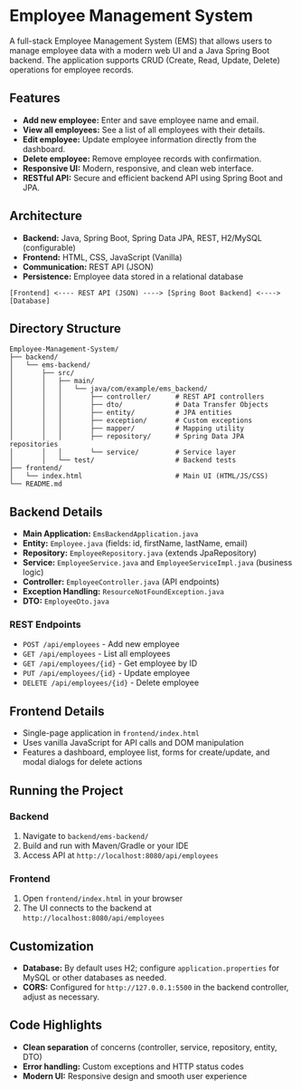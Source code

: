 # Employee Management System

A full-stack Employee Management System (EMS) that allows users to manage employee data with a modern web UI and a Java Spring Boot backend. The application supports CRUD (Create, Read, Update, Delete) operations for employee records.

## Features

- **Add new employee:** Enter and save employee name and email.
- **View all employees:** See a list of all employees with their details.
- **Edit employee:** Update employee information directly from the dashboard.
- **Delete employee:** Remove employee records with confirmation.
- **Responsive UI:** Modern, responsive, and clean web interface.
- **RESTful API:** Secure and efficient backend API using Spring Boot and JPA.

## Architecture

- **Backend:** Java, Spring Boot, Spring Data JPA, REST, H2/MySQL (configurable)
- **Frontend:** HTML, CSS, JavaScript (Vanilla)
- **Communication:** REST API (JSON)
- **Persistence:** Employee data stored in a relational database

```
[Frontend] <---- REST API (JSON) ----> [Spring Boot Backend] <----> [Database]
```

## Directory Structure

```
Employee-Management-System/
├── backend/
│   └── ems-backend/
│       ├── src/
│       │   ├── main/
│       │   │   └── java/com/example/ems_backend/
│       │   │       ├── controller/      # REST API controllers
│       │   │       ├── dto/             # Data Transfer Objects
│       │   │       ├── entity/          # JPA entities
│       │   │       ├── exception/       # Custom exceptions
│       │   │       ├── mapper/          # Mapping utility
│       │   │       ├── repository/      # Spring Data JPA repositories
│       │   │       └── service/         # Service layer
│       │   └── test/                    # Backend tests
├── frontend/
│   └── index.html                       # Main UI (HTML/JS/CSS)
└── README.md
```

## Backend Details

- **Main Application:** `EmsBackendApplication.java`
- **Entity:** `Employee.java` (fields: id, firstName, lastName, email)
- **Repository:** `EmployeeRepository.java` (extends JpaRepository)
- **Service:** `EmployeeService.java` and `EmployeeServiceImpl.java` (business logic)
- **Controller:** `EmployeeController.java` (API endpoints)
- **Exception Handling:** `ResourceNotFoundException.java`
- **DTO:** `EmployeeDto.java`

### REST Endpoints

- `POST /api/employees` - Add new employee
- `GET /api/employees` - List all employees
- `GET /api/employees/{id}` - Get employee by ID
- `PUT /api/employees/{id}` - Update employee
- `DELETE /api/employees/{id}` - Delete employee

## Frontend Details

- Single-page application in `frontend/index.html`
- Uses vanilla JavaScript for API calls and DOM manipulation
- Features a dashboard, employee list, forms for create/update, and modal dialogs for delete actions

## Running the Project

### Backend

1. Navigate to `backend/ems-backend/`
2. Build and run with Maven/Gradle or your IDE
3. Access API at `http://localhost:8080/api/employees`

### Frontend

1. Open `frontend/index.html` in your browser
2. The UI connects to the backend at `http://localhost:8080/api/employees`

## Customization

- **Database:** By default uses H2; configure `application.properties` for MySQL or other databases as needed.
- **CORS:** Configured for `http://127.0.0.1:5500` in the backend controller, adjust as necessary.

## Code Highlights

- **Clean separation** of concerns (controller, service, repository, entity, DTO)
- **Error handling:** Custom exceptions and HTTP status codes
- **Modern UI:** Responsive design and smooth user experience

